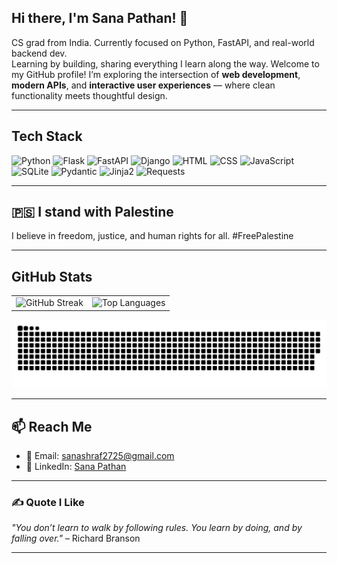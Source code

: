 ## Hi there, I'm Sana Pathan! 👋  
CS grad from India. Currently focused on Python, FastAPI, and real-world backend dev.  
Learning by building, sharing everything I learn along the way.
Welcome to my GitHub profile! I’m exploring the intersection of **web development**, **modern APIs**, and **interactive user experiences** — where clean functionality meets thoughtful design.

---
## Tech Stack  
![Python](https://img.shields.io/badge/Python-3670A0?style=flat&logo=python&logoColor=ffdd54)
![Flask](https://img.shields.io/badge/Flask-%23000.svg?style=flat&logo=flask&logoColor=white)
![FastAPI](https://img.shields.io/badge/FastAPI-%2300C7B7.svg?style=flat&logo=fastapi&logoColor=white)
![Django](https://img.shields.io/badge/Django-%23092E20.svg?style=flat&logo=django&logoColor=white)
![HTML](https://img.shields.io/badge/HTML5-%23E34F26.svg?style=flat&logo=html5&logoColor=white)
![CSS](https://img.shields.io/badge/CSS3-%231572B6.svg?style=flat&logo=css3&logoColor=white)
![JavaScript](https://img.shields.io/badge/JavaScript-%23F7DF1E.svg?style=flat&logo=javascript&logoColor=black)
![SQLite](https://img.shields.io/badge/SQLite-%2307405e.svg?style=flat&logo=sqlite&logoColor=white)
![Pydantic](https://img.shields.io/badge/Pydantic-%2300C7B7.svg?style=flat&logo=pydantic&logoColor=white)
![Jinja2](https://img.shields.io/badge/Jinja2-%23B41717.svg?style=flat&logo=jinja2&logoColor=white)
![Requests](https://img.shields.io/badge/Requests-%23000000.svg?style=flat&logo=requests&logoColor=white)

---
## 🇵🇸 I stand with Palestine
I believe in freedom, justice, and human rights for all. #FreePalestine

---
## GitHub Stats
<table>
  <tr>
    <td>
      <img src="https://streak-stats.demolab.com/?user=Sanaapathann&theme=dark&hide_border=false" alt="GitHub Streak" />
    </td>
    <td>
      <img src="https://github-readme-stats.vercel.app/api/top-langs/?username=Sanaapathann&theme=dark&hide_border=false&layout=compact" alt="Top Languages" />
    </td>
  </tr>
</table>

![Snake animation](https://github.com/Sanaapathann/Sanaapathann/blob/output/github-contribution-grid-snake-dark.svg)

---
## 📫 Reach Me  
- 📧 Email: sanashraf2725@gmail.com  
- 🔗 LinkedIn: [Sana Pathan](https://www.linkedin.com/in/sana-pathan-434804254/)

---
### ✍️ Quote I Like  
_"You don’t learn to walk by following rules. You learn by doing, and by falling over."_ – Richard Branson  

---
